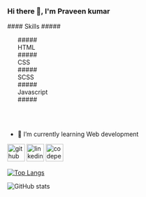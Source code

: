 ### Hi there 👋, I'm Praveen kumar
<link rel="stylesheet" href="https://cdnjs.cloudflare.com/ajax/libs/font-awesome/6.4.2/css/fontawesome.min.css" integrity="sha512-siarrzI1u3pCqFG2LEzi87McrBmq6Tp7juVsdmGY1Dr8Saw+ZBAzDzrGwX3vgxX1NkioYNCFOVC0GpDPss10zQ==" crossorigin="anonymous" referrerpolicy="no-referrer" />
#### Skills
##### <ul style="list-style-type:none">
#####  <li><i class="fa-brands fa-html5" style="color: #dedede;"></i>HTML</li>
##### <li>CSS</li>
##### <li>SCSS</li>
##### <li>Javascript</li>
##### </ul>

<br><br>
- 🌱 I’m currently learning Web development



[<img src='https://cdn.jsdelivr.net/npm/simple-icons@3.0.1/icons/github.svg' alt='github' height='40'>](https://github.com/praveenkumar-11)  [<img src='https://cdn.jsdelivr.net/npm/simple-icons@3.0.1/icons/linkedin.svg' alt='linkedin' height='40'>](https://www.linkedin.com/in/www.linkedin.com/in/praveen-kumar-murali-276778250/)  [<img src='https://cdn.jsdelivr.net/npm/simple-icons@3.0.1/icons/codepen.svg' alt='codepen' height='40'>](https://codepen.io/https://codepen.io/PK011)  

[![Top Langs](https://github-readme-stats.vercel.app/api/top-langs/?username=praveenkumar-11)](https://github.com/anuraghazra/github-readme-stats)

![GitHub stats](https://github-readme-stats.vercel.app/api?username=praveenkumar-11&show_icons=true)  
